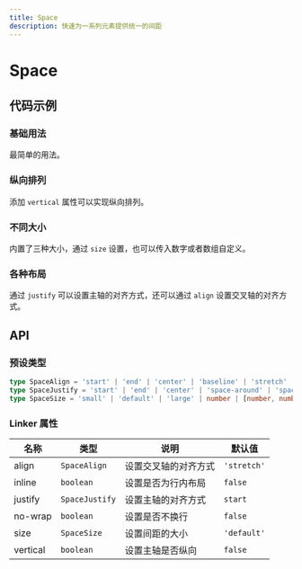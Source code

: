 ```yaml
---
title: Space
description: 快速为一系列元素提供统一的间距
---
```


# Space

## 代码示例

### 基础用法

最简单的用法。

<preview path="../demo/Space/Basic-Space.vue" title="基础用法" description="最简单的用法。"></preview>

### 纵向排列

添加 `vertical` 属性可以实现纵向排列。

<preview path="../demo/Space/Vertical-Space.vue" title="纵向排列" description="添加 `vertical` 属性可以实现纵向排列。"></preview>

### 不同大小

内置了三种大小，通过 `size` 设置，也可以传入数字或者数组自定义。

<preview path="../demo/Space/Space-Size.vue" title="不同大小" description="内置了三种大小，通过 `size` 设置，也可以传入数字或者数组自定义。"></preview>

### 各种布局

通过 `justify` 可以设置主轴的对齐方式，还可以通过 `align` 设置交叉轴的对齐方式。

<preview path="../demo/Space/Space-Justify.vue" title="各种布局" description="通过 `justify` 可以设置主轴的对齐方式，还可以通过 `align` 设置交叉轴的对齐方式。"></preview>

## API

### 预设类型

```ts
type SpaceAlign = 'start' | 'end' | 'center' | 'baseline' | 'stretch'
type SpaceJustify = 'start' | 'end' | 'center' | 'space-around' | 'space-between' | 'space-evenly'
type SpaceSize = 'small' | 'default' | 'large' | number | [number, number]
```

### Linker 属性

| 名称     | 类型           | 说明                 | 默认值      |
| -------- | -------------- | -------------------- | ----------- |
| align    | `SpaceAlign`   | 设置交叉轴的对齐方式 | `'stretch'` |
| inline   | `boolean`      | 设置是否为行内布局   | `false`     |
| justify  | `SpaceJustify` | 设置主轴的对齐方式   | `start`     |
| no-wrap  | `boolean`      | 设置是否不换行       | `false`     |
| size     | `SpaceSize`    | 设置间距的大小       | `'default'` |
| vertical | `boolean`      | 设置主轴是否纵向     | `false`     |
